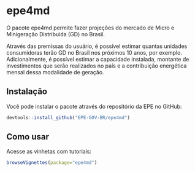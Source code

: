 
<!-- README.md is generated from README.Rmd. Please edit that file -->

# epe4md

<!-- badges: start -->
<!-- badges: end -->

O pacote epe4md permite fazer projeções do mercado de Micro e
Minigeração Distribuída (GD) no Brasil.

Através das premissas do usuário, é possível estimar quantas unidades
consumidoras terão GD no Brasil nos próximos 10 anos, por exemplo.
Adicionalmente, é possível estimar a capacidade instalada, montante de
investimentos que serão realizados no país e a contribuição energética
mensal dessa modalidade de geração.

## Instalação

Você pode instalar o pacote através do repositório da EPE no GitHub:

``` r
devtools::install_github("EPE-GOV-BR/epe4md")
```

## Como usar

Acesse as vinhetas com tutoriais:

``` r
browseVignettes(package="epe4md")
```

